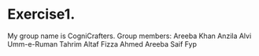 # Exercise1.
My group name is CogniCrafters.
Group members:
Areeba Khan
Anzila Alvi
Umm-e-Ruman
Tahrim Altaf
Fizza Ahmed
Areeba Saif
Fyp
